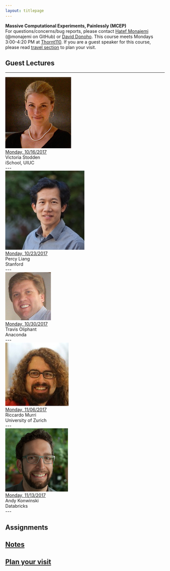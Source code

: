```yaml
---
layout: titlepage
---
```



**Massive Computational Experiments, Painlessly (MCEP)**  
For questions/concerns/bug reports, please contact [Hatef Monajemi](http://web.stanford.edu/~monajemi/) (@monajemi on GitHub) or [David Donoho](https://profiles.stanford.edu/david-donoho). This course meets Mondays 3:00-4:20 PM at [Thornt110](https://campus-map.stanford.edu/?srch=Thornt110). If you are a guest speaker for this course, please read [travel section](#plan-your-visit) to plan your visit. 

<!--
## [](#announcements)Announcements
-->

## [](#guest_lectures) Guest Lectures

---
<div class="speaker-wrap">
    <div class="speakerphoto">
    <img src="assets/img/vcs.jpg">
    </div>
    <div class="card">
        <a class="talkdate" href="./vcs_lecture"> Monday, 10/16/2017</a> <br>
        <span class="speaker">Victoria Stodden</span> <br>
        <span class="speakerposition">iSchool, UIUC</span>
    </div>
</div>
---
<div class="speaker-wrap">
    <div class="speakerphoto">
    <img src="assets/img/Percy_liang.jpg">
    </div>
    <div class="card">
        <a class="talkdate" href="./percy_lecture"> Monday, 10/23/2017</a> <br>
        <span class="speaker">Percy Liang</span> <br>
        <span class="speakerposition">Stanford</span>
    </div>
</div>
---

<div class="speaker-wrap">
    <div class="speakerphoto">
    <img src="assets/img/travis_oliphant.jpg">
    </div>
    <div class="card">
        <a class="talkdate" href="./travis_lecture"> Monday, 10/30/2017</a> <br>
        <span class="speaker">Travis Oliphant</span> <br>
        <span class="speakerposition">Anaconda</span>
    </div>
</div>
---
<div class="speaker-wrap">
<div class="speakerphoto">
<img src="assets/img/riccardo_murri.jpg">
</div>
<div class="card">
<a class="talkdate" href="./murri_lecture"> Monday, 11/06/2017</a> <br>
<span class="speaker">Riccardo Murri</span> <br>
<span class="speakerposition">University of Zurich</span>
</div>
</div>
---
<div class="speaker-wrap">
<div class="speakerphoto">
<img src="assets/img/Andy_konwinski.png">
</div>
<div class="card">
<a class="talkdate" href="./murri_lecture"> Monday, 11/13/2017</a> <br>
<span class="speaker">Andy Konwinski</span> <br>
<span class="speakerposition">Databricks</span>
</div>
</div>
---




## Assignments

## [Notes](notes)
## [Plan your visit](speaker_visit)




